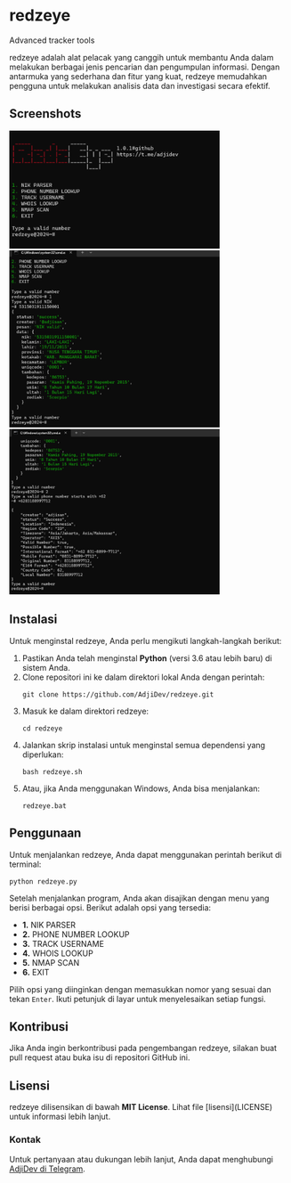 # redzeye

Advanced tracker tools

<p>redzeye adalah alat pelacak yang canggih untuk membantu Anda dalam melakukan berbagai jenis pencarian dan pengumpulan informasi. Dengan antarmuka yang sederhana dan fitur yang kuat, redzeye memudahkan pengguna untuk melakukan analisis data dan investigasi secara efektif.</p>

<h2>Screenshots</h2>
<img src="https://raw.githubusercontent.com/AdjiDev/redzeye/refs/heads/main/ss1.png" alt="Screenshot 1" style="max-width:75%; height:auto;">
<img src="https://raw.githubusercontent.com/AdjiDev/redzeye/refs/heads/main/ss2.png" alt="Screenshot 2" style="max-width:75%; height:auto;">
<img src="https://raw.githubusercontent.com/AdjiDev/redzeye/refs/heads/main/ss3.png" alt="Screenshot 3" style="max-width:75%; height:auto;">

<h2>Instalasi</h2>
<p>Untuk menginstal redzeye, Anda perlu mengikuti langkah-langkah berikut:</p>
<ol>
    <li>Pastikan Anda telah menginstal <strong>Python</strong> (versi 3.6 atau lebih baru) di sistem Anda.</li>
    <li>Clone repositori ini ke dalam direktori lokal Anda dengan perintah:</li>
    <pre><code>git clone https://github.com/AdjiDev/redzeye.git</code></pre>
    <li>Masuk ke dalam direktori redzeye:</li>
    <pre><code>cd redzeye</code></pre>
    <li>Jalankan skrip instalasi untuk menginstal semua dependensi yang diperlukan:</li>
    <pre><code>bash redzeye.sh</code></pre>
    <li>Atau, jika Anda menggunakan Windows, Anda bisa menjalankan:</li>
    <pre><code>redzeye.bat</code></pre>
</ol>

<h2>Penggunaan</h2>
<p>Untuk menjalankan redzeye, Anda dapat menggunakan perintah berikut di terminal:</p>
<pre><code>python redzeye.py</code></pre>
<p>Setelah menjalankan program, Anda akan disajikan dengan menu yang berisi berbagai opsi. Berikut adalah opsi yang tersedia:</p>
<ul>
    <li><strong>1.</strong> NIK PARSER</li>
    <li><strong>2.</strong> PHONE NUMBER LOOKUP</li>
    <li><strong>3.</strong> TRACK USERNAME</li>
    <li><strong>4.</strong> WHOIS LOOKUP</li>
    <li><strong>5.</strong> NMAP SCAN</li>
    <li><strong>6.</strong> EXIT</li>
</ul>
<p>Pilih opsi yang diinginkan dengan memasukkan nomor yang sesuai dan tekan <code>Enter</code>. Ikuti petunjuk di layar untuk menyelesaikan setiap fungsi.</p>

<h2>Kontribusi</h2>
<p>Jika Anda ingin berkontribusi pada pengembangan redzeye, silakan buat pull request atau buka isu di repositori GitHub ini.</p>

<h2>Lisensi</h2>
<p>redzeye dilisensikan di bawah <strong>MIT License</strong>. Lihat file [lisensi](LICENSE) untuk informasi lebih lanjut.</p>

<h3>Kontak</h3>
<p>Untuk pertanyaan atau dukungan lebih lanjut, Anda dapat menghubungi <a href="https://t.me/adjidev">AdjiDev di Telegram</a>.</p>
